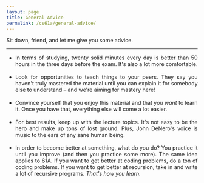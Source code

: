 ```yaml
---
layout: page
title: General Advice
permalink: /cs61a/general-advice/
---
```


<p>
    Sit down, friend, and let me give you some advice.
</p>

<hr />

<ul class="l-aligned" style="text-align: justify">
    <li>In terms of studying, twenty solid minutes every day is better than 50 hours in the three days before the exam. It's also a lot more comfortable.</li><br>
    <li>Look for opportunities to teach things to your peers. They say you haven't truly mastered the material until you can explain it for somebody else to understand – and we're aiming for mastery here!</li><br>
    <li>Convince yourself that you enjoy this material and that you <i>want</i> to learn it. Once you have that, everything else will come a lot easier.</li><br>
    <li>For best results, keep up with the lecture topics. It's not easy to be the hero and make up tons of lost ground. Plus, John DeNero's voice is music to the ears of any sane human being.</li><br>
    <li>In order to become better at something, what do you do? You practice it until you improve (and then you practice some more). The same idea applies to 61A. If you want to get better at coding problems, do a ton of coding problems. If you want to get better at recursion, take in and write a lot of recursive programs. <i>That's how you learn.</i></li>
</ul>
